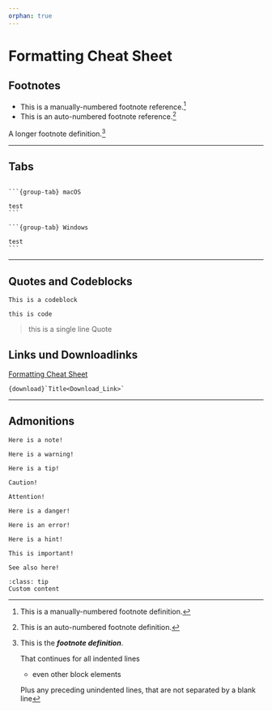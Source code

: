 ```yaml
---
orphan: true
---
```


Formatting Cheat Sheet
====

## Footnotes

- This is a manually-numbered footnote reference.[^3]
- This is an auto-numbered footnote reference.[^myref]

[^myref]: This is an auto-numbered footnote definition.
[^3]: This is a manually-numbered footnote definition.

A longer footnote definition.[^mylongdef]

[^mylongdef]: This is the _**footnote definition**_.

    That continues for all indented lines

    - even other block elements

    Plus any preceding unindented lines,
that are not separated by a blank line

---

## Tabs

````{tabs}

```{group-tab} macOS

test
```

```{group-tab} Windows

test
```

````

---

## Quotes and Codeblocks

	This is a codeblock

`this is code`

> this is a single line Quote

## Links und Downloadlinks

[Formatting Cheat Sheet](Formatting_Cheat-Sheet)

```
{download}`Title<Download_Link>`
```

---

## Admonitions

```{note}
Here is a note!
```

```{warning}
Here is a warning!
```

```{tip}
Here is a tip!
```

```{caution}
Caution!
```

```{attention}
Attention!
```

```{danger}
Here is a danger!
```

```{error}
Here is an error!
```

```{hint}
Here is a hint!
```

```{important}
This is important!
```

```{seealso}
See also here!
```

```{admonition} Custom
:class: tip
Custom content
```